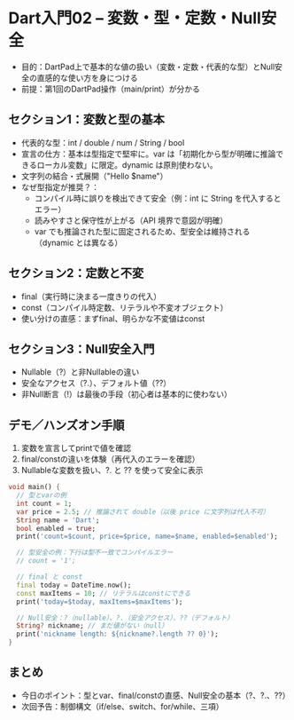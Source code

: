 # Dart入門02 – 変数・型・定数・Null安全

- 目的：DartPad上で基本的な値の扱い（変数・定数・代表的な型）とNull安全の直感的な使い方を身につける
- 前提：第1回のDartPad操作（main/print）が分かる

## セクション1：変数と型の基本
- 代表的な型：int / double / num / String / bool
- 宣言の仕方：基本は型指定で堅牢に。var は「初期化から型が明確に推論できるローカル変数」に限定。dynamic は原則使わない。
- 文字列の結合・式展開（"Hello $name"）
- なぜ型指定が推奨？：
  - コンパイル時に誤りを検出できて安全（例：int に String を代入するとエラー）
  - 読みやすさと保守性が上がる（API 境界で意図が明確）
  - var でも推論された型に固定されるため、型安全は維持される（dynamic とは異なる）

## セクション2：定数と不変
- final（実行時に決まる一度きりの代入）
- const（コンパイル時定数、リテラルや不変オブジェクト）
- 使い分けの直感：まずfinal、明らかな不変値はconst

## セクション3：Null安全入門
- Nullable（?）と非Nullableの違い
- 安全なアクセス（?.）、デフォルト値（??）
- 非Null断言（!）は最後の手段（初心者は基本的に使わない）

## デモ／ハンズオン手順
1. 変数を宣言してprintで値を確認
2. final/constの違いを体験（再代入のエラーを確認）
3. Nullableな変数を扱い、?. と ?? を使って安全に表示

```dart
void main() {
  // 型とvarの例
  int count = 1;
  var price = 2.5; // 推論されて double（以後 price に文字列は代入不可）
  String name = 'Dart';
  bool enabled = true;
  print('count=$count, price=$price, name=$name, enabled=$enabled');

  // 型安全の例：下行は型不一致でコンパイルエラー
  // count = '1';

  // final と const
  final today = DateTime.now();
  const maxItems = 10; // リテラルはconstにできる
  print('today=$today, maxItems=$maxItems');

  // Null安全：?（nullable）、?.（安全アクセス）、??（デフォルト）
  String? nickname; // まだ値がない（null）
  print('nickname length: ${nickname?.length ?? 0}');
}
```

## まとめ
- 今日のポイント：型とvar、final/constの直感、Null安全の基本（?、?.、??）
- 次回予告：制御構文（if/else、switch、for/while、三項）
